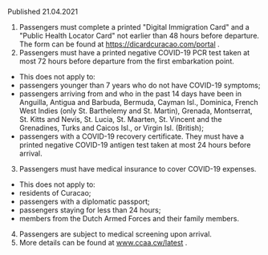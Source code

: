 Published 21.04.2021
1. Passengers must complete a printed "Digital Immigration Card" and a "Public Health Locator Card" not earlier than 48 hours before departure. The form can be found at <a href="https://dicardcuracao.com/portal">https://dicardcuracao.com/portal</a> .
2. Passengers must have a printed negative COVID-19 PCR test taken at most 72 hours before departure from the first embarkation point.
- This does not apply to:
- passengers younger than 7 years who do not have COVID-19 symptoms;
- passengers arriving from and who in the past 14 days have been in Anguilla, Antigua and Barbuda, Bermuda, Cayman Isl., Dominica, French West Indies (only St. Barthelemy and St. Martin), Grenada, Montserrat, St. Kitts and Nevis, St. Lucia, St. Maarten, St. Vincent and the Grenadines, Turks and Caicos Isl., or Virgin Isl. (British);
- passengers with a COVID-19 recovery certificate. They must have a printed negative COVID-19 antigen test taken at most 24 hours before arrival.
3. Passengers must have medical insurance to cover COVID-19 expenses.
- This does not apply to:
- residents of Curacao;
- passengers with a diplomatic passport;
- passengers staying for less than 24 hours;
- members from the Dutch Armed Forces and their family members.
4. Passengers are subject to medical screening upon arrival.
5. More details can be found at <a href="http://www.ccaa.cw/latest">www.ccaa.cw/latest</a> .

